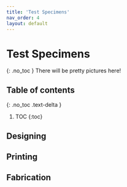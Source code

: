 ```yaml
---
title: 'Test Specimens'
nav_order: 4
layout: default
---
```


# Test Specimens
{: .no_toc }
There will be pretty pictures here!

## Table of contents
{: .no_toc .text-delta }

1. TOC
{:toc}

## Designing

## Printing

## Fabrication
